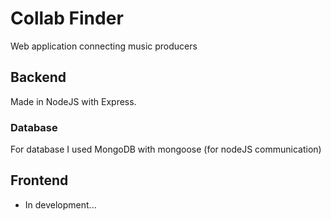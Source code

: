 # Collab Finder
Web application connecting music producers

## Backend
Made in NodeJS with Express.
### Database
For database I used MongoDB with mongoose (for nodeJS communication) 

## Frontend

 - In development...
